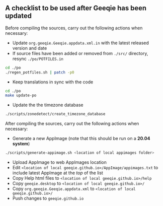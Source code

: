 ## A checklist to be used after Geeqie has been updated

Before compiling the sources, carry out the following actions when necessary:

* Update `org.geeqie.Geeqie.appdata.xml.in` with the latest released version and date
* If source files have been added or removed from `./src/` directory, resync `./po/POTFILES.in`
```sh
cd ./po
./regen_potfiles.sh | patch -p0
```
* Keep translations in sync with the code
```sh
cd ./po
make update-po
```
* Update the the timezone database
```sh
./scripts/zonedetect/create_timezone_database
```

After compiling the sources, carry out the following actions when necessary:

* Generate a new AppImage (note that this should be run on a **20.04 system**)
```sh
./scripts/generate-appimage.sh <location of local appimages folder>
```
* Upload AppImage to web AppImages location
* Edit `<location of local geeqie.github.io>/AppImage/appimages.txt` to include latest AppImage at the *top* of the list
* Copy Help html files to `<location of local geeqie.github.io>/help`
* Copy `geeqie.desktop` to `<location of local geeqie.github.io>/`
* Copy `org.geeqie.Geeqie.appdata.xml` to `<location of local geeqie.github.io>/`
* Push changes to `geeqie.github.io`
